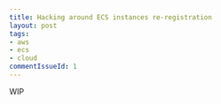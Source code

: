 ```yaml
---
title: Hacking around ECS instances re-registration
layout: post
tags:
- aws
- ecs
- cloud
commentIssueId: 1
---
```


WIP